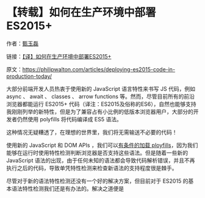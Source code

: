 # 【转载】如何在生产环境中部署ES2015+

作者：[甄玉磊](https://jdc.jd.com/archives/author/zhenyulei)

链接：[【译】如何在生产环境中部署ES2015+](https://jdc.jd.com/archives/4911)

原文：https://philipwalton.com/articles/deploying-es2015-code-in-production-today/

大部分前端开发人员热衷于使用新的 JavaScript 语言特性来书写 JS 代码，例如 async 、 await 、 classes 、 arrow functions 等。然而，尽管目前所有的前沿浏览器都能运行 ES2015+ 代码（译注：ES2015及俗称的ES6），自然也能够支持我刚刚列举的新特性，但是为了兼容占有小比例的低版本浏览器用户，大部分的开发者仍然使用 polyfills 将代码编译成 ES5 语法。

这种情况无疑糟透了，在理想的世界里，我们将无需输送不必要的代码！

使用新的 JavaScript 和 DOM APIs ，我们可以[有条件的加载 ployfills](https://philipwalton.com/articles/loading-polyfills-only-when-needed/)，因为我们能够在运行时使用特性检测判断浏览器是否支持这些语法。但是随着一些新的 JavaScript 语法的出现，由于任何未知的语法都会导致代码解析错误，并且不再执行之后的代码，导致单凭特性检测来检查新语法的支持程度很是棘手。

尽管对于新的语法特性检测还没有一个好的解决方案，但目前对于 ES2015 的基本语法特性检测我们还是有办法的。解决之道便是 <script type="module">。

大部分开发者认为 <script type="module">是用来加载 ES 模块的（事实的确如此），但是 <script type="module">也拥有更直接且实用的功能——加载浏览器可以处理的、使用 ES2015+ 语法的 JavaScript 文件。

换句话说，每个支持 <script type="module">的浏览器都支持你所熟知的大部分 ES2015+ 语法，例如：

- 支持 <script type="module"> 的浏览器也支持 **async** 和 **await** 函数。
- 支持 <script type="module"> 的浏览器也支持 **Class 类**。
- 支持 <script type="module"> 的浏览器也支持 **arrow functions**。
- 支持 <script type="module"> 的浏览器也支持 **fetch** 、**Promises**、**Map**、**Set** 等更多 ES2015+ 语法。

因此，唯一需要做的就是为不支持 <script type="module"> 的浏览器提供一个降级方案。幸运的是，如果你正在开发一个 ES5 版本的代码，你其实已经完成了该工作。现在你所需要做的是考虑如何生成 ES2015+ 版本的代码!

本文接下来将介绍如何实现这个方法，并讨论对 ES2015+ 代码的处理过程对我们未来如何编写模块有何影响。

# 实现方式

如果你已经使用了 webpack 或者 rollup 这类模块打包工具来生成 JS 文件，那么你应该继续保持。

接下来，除了当前的代码包，你还需要生成类似于第一份的另外一份代码包。（该代码包使用了 ES2015+ 语法），唯一的不同是你不需要将其编译成 ES5 语法的代码，并且不需要引入 polyfills 插件。

如果你已经开始使用 [babel-preset-env](https://github.com/babel/babel-preset-env) （实际上你应该使用该插件），第二个步骤将非常简单，你所需要做的事情就是使用支持 <script type="module"> 的浏览器，这样 babel 就会忽略没必要转化的语法。

换言之，这样操作之后就会输出 ES2015+ 语法代码，而不是 ES5 代码。

例如，假设你使用了 webpack 并且 JS 的入口文件是 ./path/to/main.js ，你当前的 ES5 版本的配置应该如下所示（注意，由于使用 ES5 语法书写，我给该代码包命名为 main-legacy ）


```javascript
module.exports = {
  entry: {
    'main-legacy': './path/to/main.js',
  },
  output: {
    filename: '[name].js',
    path: path.resolve(__dirname, 'public'),
  },
  module: {
    rules: [{
      test: /\.js$/,
      use: {
        loader: 'babel-loader',
        options: {
          presets: [
            ['env', {
              modules: false,
              useBuiltIns: true,
              targets: {
                browsers: [
                  '> 1%',
                  'last 2 versions',
                  'Firefox ESR',
                ],
              },
            }],
          ],
        },
      },
    }],
  },
};
```


为了支持 ES2015+ 版本，你需要做的是生成第二个配置文件，该配置文件的使用环境是支持 <script type="module"> 的浏览器， 如下面所示：

```javascript
module.exports = {
  entry: {
    'main': './path/to/main.js',
  },
  output: {
    filename: '[name].js',
    path: path.resolve(__dirname, 'public'),
  },
  module: {
    rules: [{
      test: /\.js$/,
      use: {
        loader: 'babel-loader',
        options: {
          presets: [
            ['env', {
              modules: false,
              useBuiltIns: true,
              targets: {
                browsers: [
                  'Chrome >= 60',
                  'Safari >= 10.1',
                  'iOS >= 10.3',
                  'Firefox >= 54',
                  'Edge >= 15',
                ],
              },
            }],
          ],
        },
      },
    }],
  },
};
```

一旦运行，这两个配置文件就会输出两个 JS 文件：

- main.js （该文件支持 ES2015+ 语法）
- main-legacy.js （该文件支持 ES5 语法）

接下来的步骤就是修改 HTML 代码，有条件的加载浏览器中支持 ES2015+ 的模块。你可以使用下面两个标签 <script type="module"> 和 <script nomodule> :


```javascript
<!-- Browsers with ES module support load this file. -->
<script type="module" src="main.js"></script>

<!-- Older browsers load this file (and module-supporting -->
<!-- browsers know *not* to load this file). -->
<script nomodule src="main-legacy.js"></script>
```


注意：这里唯一的问题是 Safari 10 并不支持 nomodule 属性，但是为了解决这一问题，你可以在使用 <script nomodule> 标签前，在 HTML 中使用[内联JavaScript代码片段](https://gist.github.com/samthor/64b114e4a4f539915a95b91ffd340acc)（注意：这个插件已经安装在 Safari11 版本中了）。

# 注意事项

在大多数情况下，这种方法“仅仅是能够实现”，在实现该方法之前需要注意一些关于如何加载模块的细节：

1. 模块的加载方式类似于[ ](https://developer.mozilla.org/en-US/docs/Web/HTML/Element/script#attr-defer) ，这意味着它们直到文档被解析之后才被执行，如果您的一些代码需要在此之前运行，最好将该代码拆分并单独加载。
2. 模块总是在严格的模式下运行代码，因此，如果出于任何原因，您的代码需要在非严格模式下运行，那么它必须单独加载。
3. 模块处理全局var和函数声明不同于 script 文件，例如，在 scipt 文件中， var foo = ‘bar’ 和 function foo() {…} 等同于读取 foo，但是在模块中就不是这种情况，请确保在你的代码中不会依赖这种行为。

# 实例

我创建了 [webpack-esnext-boilerplate](https://github.com/philipwalton/webpack-esnext-boilerplate) 项目，开发者通过这个实例可以看到该技术的真实实现。

为了展示这个技术在实际场景中如何使用的，我特意在该实例中包含了几个高级的 webpack 特性，如下所示：

- [Code splitting](https://webpack.js.org/guides/code-splitting/)
- [Dynamic imports ](https://webpack.js.org/guides/code-splitting/#dynamic-imports)(在运行时有条件地动态加载代码)
- [Asset fingerprinting ](https://webpack.js.org/guides/caching/)(长期有效的缓存)

因为我不会推荐一些连我自己都不会使用的技术，所以我也使用该技术来更新这篇文章。如果你想了解更多，可以[点击这里 ](https://github.com/philipwalton/blog)查看此篇博文的源码。

如果你没有使用 webpack 打包，而是使用了其他的打包工具，这个过程是类似的。我之所以在本文中使用了 webpack 打包工具作为样例，是因为 webpack 是目前最为流行且最为复杂的打包工具。因此，我认为既然该技术能够在webpack 下应用，则同样能够适用于其他的场景。

这真的是多此一举吗？

我认为，完全不是多此一举！这样做的节省是相当可观的。例如，下面这个表格显示了，本文章在使用这两种方法后生成的总文件大小。

| Version              | Size (minified) | Size (minified + gzipped) |
| :------------------- | :-------------- | :------------------------ |
| ES2015+ (main.js)    | 80K             | 21K                       |
| ES5 (main-legacy.js) | 175K            | 43K                       |

从上表可以看出编译完的 ES5 的版本是 ES2015+ 版本大小的两倍多(这里是 gzipped 压缩后的文件)。我们知道文件越大，下载文件所花费的时间就越多，因此也需要花费更长的时间用来解析和评估代码。对比我网站上的这两个版本，老版本的代码解析和执行的时间同样花费了将近一倍（这些测试都是使用了[webpagetest.org](https://webpagetest.org/) 在 Moto G4上运行的）。

| Version              | Parse/eval time (individual runs) | Parse/eval time (avg) |
| :------------------- | :-------------------------------- | :-------------------- |
| ES2015+ (main.js)    | 184ms, 164ms, 166ms               | 172ms                 |
| ES5 (main-legacy.js) | 389ms, 351ms, 360ms               | 367ms                 |

虽然这些文件大小和解析、执行代码时间不是特别长，但要意识到这仅仅是一篇博客，我没有加载很多 script 脚本。但对于大多数网站来说，情况就不是如此乐观了。加载的 script 脚本越多，你使用 ES2015+ 进行转换所获得的优化就愈加明显。

如果你仍然怀疑并且认为文件的大小和执行时间的差异主要是由于为了支持老版本浏览器而加载了大量的 polyfills ，这种想法并非完全没有道理。但不管怎样，加载 polyfills 是当今网络上非常普遍的做法。

对 HTTPArchive 数据集的快速查询显示 Alexa 排名靠前的网站，有 85,181个网站在其代码包引入了[babel-polyfill](https://babeljs.io/docs/usage/polyfill/)，[core-js](https://github.com/zloirock/core-js), 或者[regenerator-runtime](https://github.com/facebook/regenerator/blob/master/packages/regenerator-runtime/runtime.js)。然而6个月前这个数量仅仅是34,588个。

实际上，转换和引入 polyfills 很快即将成为新的规范。令人遗憾的是，这意味着数以亿计的用户把数以兆计的不必要的字节传送到浏览器上，而这些浏览器本来就完全有能力运行未经转换的代码。

**是时候开始发布 ES2015+ 编译的模块了！**

目前这个技术的主要问题是大多数模块作者不发布 ES2015+ 版本的源码，他们发布的是被转换后的ES5版本。现在是时候改变这个现象了，因为现在部署 ES2015+ 代码是可行的。

我完全明白这在近期内会带来很多挑战。目前大多数的构建工具都会发布文档，而这些文档[推荐配置](https://github.com/babel/babel-loader/blob/v7.1.2/README.md#usage)所有的[模块都是 ES5](https://rollupjs.org/#babel) 。这意味着，如果模块作者开始发布 ES2015+ 源码到 npm ，这一行为可能会[破坏一些用户的构建](https://github.com/googleanalytics/autotrack/issues/137)，并会引起混乱。

问题是，大多数使用 Babel 的开发人员都将其配置为在 node_modules 中，不进行任何转换，但是如果使用 ES2015+ 源码发布模块的话，这会是一个问题。幸运的是，解决方法很简单，您只需要从构建配置中删除 node_modules。



| 123456789101112 | rules: [ {  test: /\.js$/,  exclude: /node_modules/, // Remove this line  use: {   loader: 'babel-loader',   options: {    presets: ['env']   }  } }] |
| --------------- | ------------------------------------------------------------ |
|                 |                                                              |



这样做的缺点是，如果像Babel这样的工具不得不在 node_modules 中开始对依赖项进行转换，除了本地依赖，构建将会更慢。幸运的是，这是一个可以在[工具级别上使用持久的本地缓存](https://github.com/babel/babel-loader/blob/v7.1.2/README.md#babel-loader-is-slow)解决的问题。

在 ES2015+ 成为新的模块发布标准的道路上，无论面对多大的阻碍，我们都值得为此而奋斗！因为作为模块作者的我们，如果仅仅是把 ES5 版本的代码发布到npm上，这将强迫用户不得不接受臃肿且执行缓慢的代码。我们给开发者提供了一个发布 ES2015+ 版本代码的选择，这将最终惠及到每个人。

# 结论

尽管 <script type="module"> 的设计初衷是在浏览器中加载 ES 模块（还有他们的依赖文件），但是其作用不应该仅仅局限于此。 <script type="module"> 很容易地加载一个 JavaScript 文件，这为开发人员提供了一种非常必要的方法——可以在浏览器中加载其支持的新语法代码文件。这与 nomodule 属性一起，提供了一种在生产中使用 ES2015+ 代码的方法，这样，我们终于可以不用再向浏览器发送冗余的代码了。

编写 ES2015+ 代码是开发人员的胜利，部署 ES2015+ 代码则是用户的胜利！

# 延伸阅读：

- [ES6 Modules in Chrome M61+](https://medium.com/dev-channel/es6-modules-in-chrome-canary-m60-ba588dfb8ab7)
- [ECMAScript modules in browsers](https://jakearchibald.com/2017/es-modules-in-browsers/)
- [ES6 Modules in Depth](https://ponyfoo.com/articles/es6-modules-in-depth)